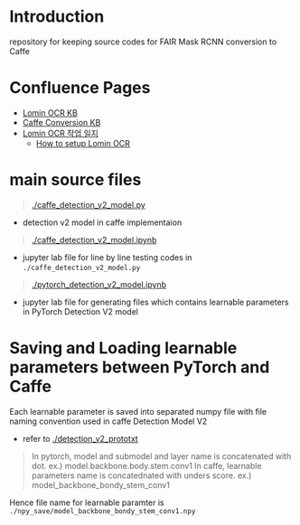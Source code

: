 # Introduction
repository for keeping source codes for FAIR Mask RCNN conversion to Caffe

# Confluence Pages
* [Lomin OCR KB](http://echo.etri.re.kr:8090/display/~kimkk/Lomin-OCR+KB)
* [Caffe Conversion KB](http://echo.etri.re.kr:8090/display/~kimkk/Caffe+Conversion+KB)
* [Lomin OCR 작업 일지](http://echo.etri.re.kr:8090/pages/viewpage.action?pageId=78086779)
  * [How to setup Lomin OCR](http://echo.etri.re.kr:8090/pages/viewpage.action?pageId=78086371#LominOCR%ED%85%8C%EC%8A%A4%ED%8A%B8%ED%99%98%EA%B2%BD%EC%84%A4%EC%B9%98-setupforLomin-OCR)

# main source files

> [./caffe_detection_v2_model.py](https://github.com/hongsoog/lomin_in_pycaffe/blob/master/caffe_detection_v2_model.py)
*  detection v2 model in caffe implementaion

> [./caffe_detection_v2_model.ipynb](https://github.com/hongsoog/lomin_in_pycaffe/blob/master/caffe_detection_v2_model.ipynb)
* jupyter lab file for line by line testing codes in `./caffe_detection_v2_model.py`

> [./pytorch_detection_v2_model.ipynb](https://github.com/hongsoog/lomin_in_pycaffe/blob/master/pytorch_detection_v2_model.ipynb)
* jupyter lab file for generating files which contains learnable parameters in PyTorch Detection V2 model
  
# Saving and Loading learnable parameters between PyTorch and Caffe

Each learnable parameter is saved into separated numpy file with file naming convention used in caffe Detection Model V2
  * refer to [./detection_v2_prototxt](https://github.com/hongsoog/lomin_in_pycaffe/blob/master/detection_v2.prototxt)

> In pytorch, model and submodel and layer name is concatenated with dot. ex.) model.backbone.body.stem.conv1
> In caffe, learnable parameters name is concatednated with unders score. ex.) model_backbone_bondy_stem_conv1

Hence file name for learnable paramter is `./npy_save/model_backbone_bondy_stem_conv1.npy`

